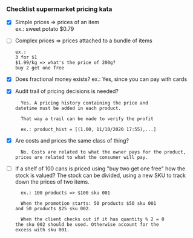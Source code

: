 ### Checklist supermarket pricing kata

- [X] Simple prices => prices of an item<br>
      ex.: 
      sweet potato $0.79

- [ ] Complex prices => prices attached to a bundle of items<br>

      ex.: 
      3 for $1
      $1.99/kg => what's the price of 200g?
      buy 2 get one free

- [X] Does fractional money exists?
      ex.: Yes, since you can pay with cards

- [X] Audit trail of pricing decisions is needed?<br>

        Yes. A pricing history containing the price and 
      datetime must be added in each product. 
        
        That way a trail can be made to verify the profit 
        
        ex.: product_hist = [(1.00, 11/10/2020 17:55),...]


- [X] Are costs and prices the same class of thing?

        No. Costs are related to what the owner pays for the product, 
      prices are related to what the consumer will pay.

- [ ] If a shelf of 100 cans is priced using "buy two get one free" how the stock is valued?
        The stock can be divided, using a new SKU to track down 
      the prices of two items.
        
        ex.: 100 products => $100 sku 001
        
        When the promotion starts: 50 products $50 sku 001 
      and 50 products $25 sku 002.
        
        When the client checks out if it has quantity % 2 = 0 
      the sku 002 should be used. Otherwise account for the 
      excess with sku 001.
